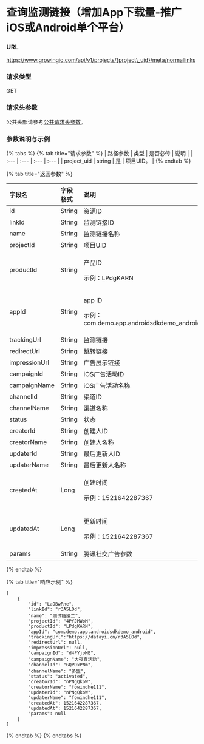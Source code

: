 # 查询监测链接（增加App下载量-推广iOS或Android单个平台）

### URL

https://www.growingio.com/api/v1/projects/{project\_uid}/meta/normallinks

### 请求类型

GET

### 请求头参数

公共头部请参考[公共请求头参数](../../authenticate.md)。

### 参数说明与示例

{% tabs %}
{% tab title="请求参数" %}
| 路径参数 | 类型 | 是否必传 | 说明 |
| :--- | :--- | :--- | :--- |
| project\_uid | string | 是 | 项目UID。 |
{% endtab %}

{% tab title="返回参数" %}


<table>
  <thead>
    <tr>
      <th style="text-align:left">&#x5B57;&#x6BB5;&#x540D;</th>
      <th style="text-align:left">&#x5B57;&#x6BB5;&#x683C;&#x5F0F;</th>
      <th style="text-align:left">&#x8BF4;&#x660E;</th>
    </tr>
  </thead>
  <tbody>
    <tr>
      <td style="text-align:left">id</td>
      <td style="text-align:left">String</td>
      <td style="text-align:left">&#x8D44;&#x6E90;ID</td>
    </tr>
    <tr>
      <td style="text-align:left">linkId</td>
      <td style="text-align:left">String</td>
      <td style="text-align:left">&#x76D1;&#x6D4B;&#x94FE;&#x63A5;ID</td>
    </tr>
    <tr>
      <td style="text-align:left">name</td>
      <td style="text-align:left">String</td>
      <td style="text-align:left">&#x76D1;&#x6D4B;&#x94FE;&#x63A5;&#x540D;&#x79F0;</td>
    </tr>
    <tr>
      <td style="text-align:left">projectId</td>
      <td style="text-align:left">String</td>
      <td style="text-align:left">&#x9879;&#x76EE;UID</td>
    </tr>
    <tr>
      <td style="text-align:left">productId</td>
      <td style="text-align:left">String</td>
      <td style="text-align:left">
        <p>&#x4EA7;&#x54C1;ID</p>
        <p>&#x793A;&#x4F8B;&#xFF1A;LPdgKARN</p>
      </td>
    </tr>
    <tr>
      <td style="text-align:left">appId</td>
      <td style="text-align:left">String</td>
      <td style="text-align:left">
        <p>app ID</p>
        <p>&#x793A;&#x4F8B;&#xFF1A;com.demo.app.androidsdkdemo_android</p>
      </td>
    </tr>
    <tr>
      <td style="text-align:left">trackingUrl</td>
      <td style="text-align:left">String</td>
      <td style="text-align:left">&#x76D1;&#x6D4B;&#x94FE;&#x63A5;</td>
    </tr>
    <tr>
      <td style="text-align:left">redirectUrl</td>
      <td style="text-align:left">String</td>
      <td style="text-align:left">&#x8DF3;&#x8F6C;&#x94FE;&#x63A5;</td>
    </tr>
    <tr>
      <td style="text-align:left">impressionUrl</td>
      <td style="text-align:left">String</td>
      <td style="text-align:left">&#x5E7F;&#x544A;&#x5C55;&#x793A;&#x94FE;&#x63A5;</td>
    </tr>
    <tr>
      <td style="text-align:left">campaignId</td>
      <td style="text-align:left">String</td>
      <td style="text-align:left">iOS&#x5E7F;&#x544A;&#x6D3B;&#x52A8;ID</td>
    </tr>
    <tr>
      <td style="text-align:left">campaignName</td>
      <td style="text-align:left">String</td>
      <td style="text-align:left">iOS&#x5E7F;&#x544A;&#x6D3B;&#x52A8;&#x540D;&#x79F0;</td>
    </tr>
    <tr>
      <td style="text-align:left">channelId</td>
      <td style="text-align:left">String</td>
      <td style="text-align:left">&#x6E20;&#x9053;ID</td>
    </tr>
    <tr>
      <td style="text-align:left">channelName</td>
      <td style="text-align:left">String</td>
      <td style="text-align:left">&#x6E20;&#x9053;&#x540D;&#x79F0;</td>
    </tr>
    <tr>
      <td style="text-align:left">status</td>
      <td style="text-align:left">String</td>
      <td style="text-align:left">&#x72B6;&#x6001;</td>
    </tr>
    <tr>
      <td style="text-align:left">creatorId</td>
      <td style="text-align:left">String</td>
      <td style="text-align:left">&#x521B;&#x5EFA;&#x4EBA;ID</td>
    </tr>
    <tr>
      <td style="text-align:left">creatorName</td>
      <td style="text-align:left">String</td>
      <td style="text-align:left">&#x521B;&#x5EFA;&#x4EBA;&#x540D;&#x79F0;</td>
    </tr>
    <tr>
      <td style="text-align:left">updaterId</td>
      <td style="text-align:left">String</td>
      <td style="text-align:left">&#x6700;&#x540E;&#x66F4;&#x65B0;&#x4EBA;ID</td>
    </tr>
    <tr>
      <td style="text-align:left">updaterName</td>
      <td style="text-align:left">String</td>
      <td style="text-align:left">&#x6700;&#x540E;&#x66F4;&#x65B0;&#x4EBA;&#x540D;&#x79F0;</td>
    </tr>
    <tr>
      <td style="text-align:left">createdAt</td>
      <td style="text-align:left">Long</td>
      <td style="text-align:left">
        <p>&#x521B;&#x5EFA;&#x65F6;&#x95F4;</p>
        <p>&#x793A;&#x4F8B;&#xFF1A;1521642287367</p>
      </td>
    </tr>
    <tr>
      <td style="text-align:left">updatedAt</td>
      <td style="text-align:left">Long</td>
      <td style="text-align:left">
        <p>&#x66F4;&#x65B0;&#x65F6;&#x95F4;</p>
        <p>&#x793A;&#x4F8B;&#xFF1A;1521642287367</p>
      </td>
    </tr>
    <tr>
      <td style="text-align:left">params</td>
      <td style="text-align:left">String</td>
      <td style="text-align:left">&#x817E;&#x8BAF;&#x793E;&#x4EA4;&#x5E7F;&#x544A;&#x53C2;&#x6570;</td>
    </tr>
  </tbody>
</table>
{% endtab %}

{% tab title="响应示例" %}
```text
[
    {
        "id": "La9BwRne",
        "linkId": "r3A5LOd",
        "name": "测试链接二",
        "projectId": "4PYJMWoM",
        "productId": "LPdgKARN",
        "appId": "com.demo.app.androidsdkdemo_android",
        "trackingUrl":"https://datayi.cn/r3A5LOd",
        "redirectUrl": null,
        "impressionUrl": null,
        "campaignId": "d4PYjoME",
        "campaignName": "大夜宵活动",
        "channelId": "GQPDxPNm",
        "channelName": "多盟",
        "status": "activated",
        "creatorId": "nPNgQkoW",
        "creatorName": "fowindhe111",
        "updaterId": "nPNgQkoW",
        "updaterName": "fowindhe111",
        "createdAt": 1521642287367,
        "updatedAt": 1521642287367,
        "params": null
    }
]
```
{% endtab %}
{% endtabs %}

